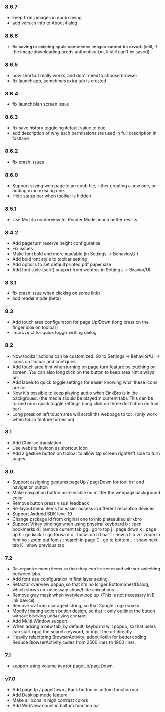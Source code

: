 ### 8.6.7

- keep fixing images in epub saving
- add version info to About dialog

### 8.6.6

- fix saving to existing epub, sometimes images cannot be saved.
(still, if the image downloading needs authentication, it still can't be saved)

### 8.6.5

- now shortcut really works, and don't need to choose browser
- fix launch app, sometimes extra tab is created

### 8.6.4

- fix launch blan screen issue

### 8.6.3

- fix save history toggleing default value to true
- add description of why each permissions are used in full description in fastlane

### 8.6.2

- fix crash issues

### 8.6.0

- Support saving web page to an epub file, either creating a new one, or adding to an existing one.
- Hide status bar when toolbar is hidden

### 8.5.1

- Use Mozilla readerview for Reader Mode. much better results.

### 8.4.2

- Add page turn reserve height configuration
- Fix issues
- Make font bold and more readable (in Settings -> Behavior/UI)
- Add bold font style to toolbar setting
- Add options to set default printed pdf paper size
- Add font style (serif) support from webfont in Settings -> Beavior/UI



### 8.3.1

- fix crash issue when clicking on some links
- add reader mode (beta)

### 8.3

- Add touch area configuration for page Up/Down (long press on the finger icon on toolbar)
- Improve UI for quick toggle setting dialog

### 8.2

- Now toolbar actions can be customized. Go to Settings -> Behavior/UI -> Icons on toolbar and configure.
- Add touch area hint when turning on page-turn feature by touching on screen. You can also long click on the button to keep area hint always on.
- Add labels to quick toggle settings for easier knowing what these icons are for
- Now it's possible to keep playing audio when EinkBro is in the background. (the media should be played in current tab). This can be turned on in quick toggle settings (long click on three dot button on tool bar)
- Long press on left touch area will scroll the webpage to top. (only work when touch feature turned on)

### 8.1
- Add Chinese translation
- Use website favicon as shortcut Icon
- Add a gesture button on toolbar to allow tap screen right/left side to turn pages

### 8.0
- Support assigning gestures pageUp / pageDown for tool bar and navigation button
- Make navigation button more visible no matter the webpage background color
- Remove button press visual feedback
- Re-layout menu items for easier access in different resolution devices
- Support Android SDK level 19
- Change package id from original one to info.plateaukao.einkbro
- Support Vi key bindings when using physical keyboard
b : open bookmarks
d : remove current tab
gg : go to top
j : page down
k : page up
h : go back
l : go forward
o : focus on url bar
t : new a tab
vi : zoom in font
vo : zoom out font
/ : search in page
G : go to bottom
J : show next tab
K : show previous tab


### 7.2
- Re-organize menu items so that they can be accessed without switching between tabs.
- Add font size configuration in first layer setting.
- Refactor overview popup, so that it's no longer BottomSheetDialog, which shows un-necessary show/hide animations.
- Remove gray mask when overview pop up. (This is not necessary in E-ink device)
- Remove wv from useragent string, so that Google Login works.
- Modify floating action button design, so that it only outlines the button without blocking underlying content.
- Add Multi-Window support
- When adding a new tab, by default, keyboard will popup, so that users can start input the search keyword, or input the url directly.
- Heavily refactoring BrowserActivity; adopt Kotlin for better coding. Reduce BrowserActivity codes from 2500 lines to 1900 lines.

### 7.1
- support using volume key for pageUp/pageDown.

### v7.0
- Add pageUp / pageDown / Back button in bottom function bar
- Add Desktop mode feature
- Make all icons in high contrast colors
- Add WebView count in bottom function bar
